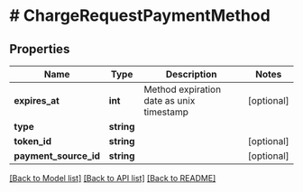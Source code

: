 # # ChargeRequestPaymentMethod

## Properties

Name | Type | Description | Notes
------------ | ------------- | ------------- | -------------
**expires_at** | **int** | Method expiration date as unix timestamp | [optional]
**type** | **string** |  |
**token_id** | **string** |  | [optional]
**payment_source_id** | **string** |  | [optional]

[[Back to Model list]](../../README.md#models) [[Back to API list]](../../README.md#endpoints) [[Back to README]](../../README.md)
